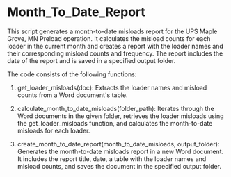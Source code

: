 # Month_To_Date_Report

This script generates a month-to-date misloads report for the UPS Maple Grove, MN Preload operation.
It calculates the misload counts for each loader in the current month and creates a report with the loader names
and their corresponding misload counts and frequency. The report includes the date of the report and is saved in a specified output folder.

The code consists of the following functions:

1. get_loader_misloads(doc): Extracts the loader names and misload counts from a Word document's table.

2. calculate_month_to_date_misloads(folder_path): Iterates through the Word documents in the given folder,
   retrieves the loader misloads using the get_loader_misloads function, and calculates the month-to-date misloads
   for each loader.

3. create_month_to_date_report(month_to_date_misloads, output_folder): Generates the month-to-date misloads report
   in a new Word document. It includes the report title, date, a table with the loader names and misload counts,
   and saves the document in the specified output folder.

